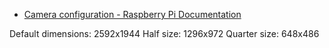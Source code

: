 
- [Camera configuration - Raspberry Pi Documentation](https://www.raspberrypi.org/documentation/configuration/camera.md)

Default dimensions: 2592x1944
Half size: 1296x972
Quarter size: 648x486
